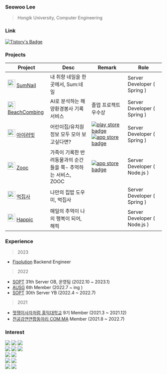 ### Seowoo Lee
> Hongik University, Computer Engineering

### Link
[![Tistory's Badge](https://github-readme-tistory-card.vercel.app/api/badge?name=devDiary&theme=tistory)](https://seowoolog.tistory.com/)

### Projects

| Project | Desc | Remark | Role |
|------|---|---|----|
| <img src="sumnail.png" width="24px" height="24px" /> [SumNail](https://github.com/Sum-nail/sum-nail-server) | 내 취향 네일을 한 곳에서, Sum:네일  | | Server Developer ( Spring ) |
| <img src="BeachCombing.png" width="24px" height="24px" /> [BeachCombing](https://github.com/Beachcombing/beachcombing-backend) | AI로 분석하는 해양환경봉사 기록 서비스 | 졸업 프로젝트 우수상 | Server Developer ( Spring ) |
| <img src="iluvit.png" width="24px" height="24px" /> [아이러빗](https://github.com/dltjdn/iluvit-backend) | 어린이집/유치원 정보 모두 모아 보고싶다면? |[![play store badge](http://img.shields.io/badge/Play%20Store-414141?style=flat-square&logo=google-play&link=https://play.google.com/store/apps/details)](https://play.google.com/store/apps/details?id=com.iluvit.app&hl=ko-KR) [![app store badge](http://img.shields.io/badge/App%20Store-0D96F6?logoColor=white&style=flat-square&logo=appstore)](https://apps.apple.com/kr/app/%EC%95%84%EC%9D%B4%EB%9F%AC%EB%B9%97/id6450625509)| Server Developer ( Spring ) |
| <img src="zooc.png" width="24px" height="24px"/> [Zooc](https://github.com/TeamZOOC/ZOOC-SERVER)| 가족이 기록한 반려동물과의 순간들을 쭉- 추억하는 서비스, ZOOC | [![app store badge](http://img.shields.io/badge/App%20Store-0D96F6?logoColor=white&style=flat-square&logo=appstore&link=https://apps.apple.com/us/app/havit/id1607518014)](https://apps.apple.com/kr/app/zooc/id1669547675) | Server Developer ( Node.js ) |
| <img src="Mukjipsa.png" width="24px" height="24px"/> [먹집사](https://github.com/Mukjipsa/Mukjipsa-Server)| 나만의 집밥 도우미, 먹집사 | | Server Developer ( Spring ) |
| <img src="happic.png" width="24px" height="24px" /> [Happic](https://github.com/TeamHappic/happic-Server) | 매일의 추억이 나의 행복이 되어, 해픽 |  | Server Developer ( Node.js ) |

### Experience

> 2023
* [Fisolution](http://www.fisolution.co.kr/index#SOFTWARE) Backend Engineer

> 2022
* [SOPT](https://www.sopt.org/) 31th Server OB, 운영팀 (2022.10 ~ 2023.1)
* [AUSG](https://ausg.me/) 6th Member (2022.7 ~ ing )
* [SOPT](https://www.sopt.org/) 30th Server YB (2022.4 ~ 2022.7)
 
> 2021
* [멋쟁이사자처럼 홍익대학교](https://likelionhongik.com/) 9기 Member (2021.3 ~ 2021.12)
* [전공강연연합동아리 COM.MA](https://www.instagram.com/com_ma2023/?utm_source=ig_embed&ig_rid=338e6f25-9813-4828-8f3d-58f75dc47613) Member (2021.8 ~ 2022.7)

### Interest
<img src="https://img.shields.io/badge/Java-007396?style=flat-square&logo=Java&logoColor=white"/> <img src="https://img.shields.io/badge/JavaScript-F7DF1E?style=flat-square&logo=JavaScript&logoColor=white"/> <img src="https://img.shields.io/badge/TypeScript-2d79c7?style=flat-square&logo=TypeScript&logoColor=white"/>
<br/>
<img src="https://img.shields.io/badge/SpringBoot-6DB33F?style=flat-square&logo=SpringBoot&logoColor=white"/> <img src="https://img.shields.io/badge/Node.js-339933?style=flat-square&logo=Node.js&logoColor=white"/> <img src="https://img.shields.io/badge/Express-000000?style=flat-square&logo=Express&logoColor=white"/>
<br/>
<img src="https://img.shields.io/badge/MySQL-4479A1?style=flat-square&logo=MySQL&logoColor=white"/> <img src="https://img.shields.io/badge/MongoDB-47A248?style=flat-square&logo=MongoDB&logoColor=white"/>
<br/>
 <img src="https://img.shields.io/badge/AmazonAWS-232F3E?style=flat-square&logo=AmazonAWS&logoColor=white"/> <img src="https://img.shields.io/badge/GitHub&nbsp;Actions-2088FF?style=flat-square&logo=GitHub-Actions&logoColor=white"/>
 <br/>
  <img src="https://img.shields.io/badge/Git-f05030?style=flat-square&logo=Git&logoColor=white"/>
 <img src="https://img.shields.io/badge/GitHub-black?style=flat-square&logo=GitHub&logoColor=white"/>
<br/>
